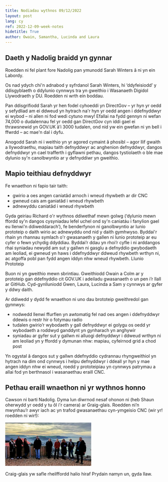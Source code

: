 ```yaml
---
title: Nodiadau wythnos 09/12/2022
layout: post
lang: cy
ref: 2022-12-09-week-notes
hidetitle: True
author: Owain, Samantha, Lucinda and Laura
---
```


## Daeth y Nadolig braidd yn gynnar

Roedden ni fel plant fore Nadolig pan ymunodd Sarah Winters â ni yn ein Labordy.  

Os nad ydych chi'n adnabod y syfrdanol Sarah Winters, hi ‘ddyfeisiodd’ y ddisgyblaeth o ddylunio cynnwys tra yn gweithio i Wasanaeth Digidol Llywodraeth y DU. Roedden ni wrth ein boddau.

Pan ddisgrifiodd Sarah yr hen fodel cyhoeddi yn DirectGov – yr hyn yr oedd y sefydliad am ei ddweud yn hytrach na'r hyn yr oedd angen i ddefnyddwyr ei wybod – ni allen ni fod wedi cytuno mwy! Efallai na fydd gennyn ni wefan 74,000 o dudalennau fel yr oedd gan DirectGov cyn iddi gael ei thrawsnewid yn GOV.UK â’i 3000 tudalen, ond nid yw ein gwefan ni yn bell i ffwrdd – ac mae'n dal i dyfu.  
 
Anogodd Sarah ni i weithio yn yr agored cymaint â phosibl – agor llif gwaith a llywodraethu, mapiau taith defnyddwyr ac anghenion defnyddwyr, dangos defnyddwyr yn cael trafferth i gyflawni pethau, dangos tystiolaeth o ble mae dylunio sy'n canolbwyntio ar y defnyddiwr yn gweithio. 

## Mapio teithiau defnyddwyr

Fe wnaethon ni fapio tair taith:

*	gwirio a oes angen caniatâd arnoch i wneud rhywbeth ar dir CNC
*	gwneud cais am ganiatâd i wneud rhywbeth
*	adnewyddu caniatâd i wneud rhywbeth

Gyda geiriau Richard o'r wythnos ddiwethaf mewn golwg (‘dylunio mewn ffordd sy'n dangos cysyniadau lefel uchel ond sy'n caniatáu i fanylion gael eu llenwi'n ddiweddarach’), fe benderfynon ni ganolbwyntio ar lunio prototeip o daith wirio ac adnewyddu ond nid y daith gymhwyso. Byddai'r rhain yn rhannau symlach o'r gwasanaeth y gallen ni lunio prototeip ar eu cyfer o fewn ychydig ddyddiau. Byddai’r ddau yn rhoi’r cyfle i ni arddangos rhai syniadau newydd am sut y gallwn ni gasglu a defnyddio gwybodaeth am leoliad, ei gwneud yn haws i ddefnyddwyr ddweud rhywbeth wrthyn ni, ac atgoffa pobl pan fydd angen iddyn nhw wneud rhywbeth. 
Llunio Prototeip 

Buon ni yn gweithio mewn sbrintiau. Gweithiodd Owain a Colm ar y prototeip gan ddefnyddio cit GOV.UK i adeiladu gwasanaeth o un pen i’r llall ar GitHub. Cyd-gynlluniodd Gwen, Laura, Lucinda a Sam y cynnwys ar gyfer y ddwy daith.

Ar ddiwedd y dydd fe wnaethon ni uno dau brototeip gweithredol gan gynnwys:

*	nodwedd llenwi ffurflen yn awtomatig fel nad oes angen i ddefnyddwyr ddewis o restr hir o fotymau radio
*	tudalen gwirio’r wybodaeth y gall defnyddwyr ei golygu os oedd yr wybodaeth a roddwyd ganddynt yn gynharach yn anghywir
*	syniadau ar gyfer sut y gallwn ni alluogi defnyddwyr i ddweud wrthyn ni am leoliad yn y ffordd y dymunan nhw: mapiau, cyfeirnod grid a chod post

Yn ogystal â dangos sut y gallwn ddefnyddio cydrannau rhyngweithiol yn hytrach na dim ond cynnwys i helpu defnyddwyr i ddeall yr hyn y mae angen iddyn nhw ei wneud, roedd y prototeipiau yn cynnwys patrymau a allai fod yn berthnasol i wasanaethau eraill CNC.  

## Pethau eraill wnaethon ni yr wythnos honno

Cawson ni barti Nadolig. Dyma lun diwrnod nesaf ohonon ni (heb Shaun oherwydd yr oedd y tu ôl i'r camera) ar Graig-glais. Roedden ni’n mwynhau’r awyr iach ac yn trafod gwasanaethau cyn-ymgeisio CNC (wir yr! roedden ni wir!):

![alt text](https://github.com/nrw-lab/nrw-lab.github.io/blob/0073c63b98952ba7085170371dab4bc2d0763182/images/digtal-team.jpg?raw=true)

Craig-glais yw safle rheilffordd halio hiraf Prydain namyn un, gyda llaw.
